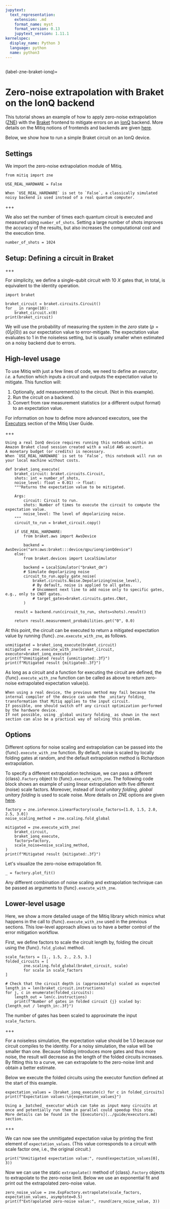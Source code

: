 ```yaml
---
jupytext:
  text_representation:
    extension: .md
    format_name: myst
    format_version: 0.13
    jupytext_version: 1.11.1
kernelspec:
  display_name: Python 3
  language: python
  name: python3
---
```


```{tags} braket, zne, ionq, basic
```

(label-zne-braket-ionq)=
# Zero-noise extrapolation with Braket on the IonQ backend


This tutorial shows an example of how to apply zero-noise extrapolation ([ZNE](../guide/zne.md))
with the [Braket](https://github.com/aws/amazon-braket-sdk-python)
frontend to mitigate errors on an [IonQ](https://ionq.com/) backend.
More details on the Mitiq notions of frontends and backends are given [here](../guide/frontends-backends.md).

Below, we show how to run a simple Braket circuit on an IonQ device.

## Settings

We import the zero-noise extrapolation module of Mitiq.

```{code-cell} ipython3
from mitiq import zne

USE_REAL_HARDWARE = False
```

```{note} 
When `USE_REAL_HARDWARE` is set to `False`, a classically simulated noisy backend is used instead of a real quantum computer.
```
+++

We also set the number of times each quantum circuit is executed and measured using `number_of_shots`.
Setting a large number of shots improves the accuracy of the results, but also increases the computational cost and the execution time.

```{code-cell} ipython3
number_of_shots = 1024
```

## Setup: Defining a circuit in Braket

+++

For simplicity, we define a single-qubit circuit with 10 $X$ gates that, in total, is equivalent to the identity operation.

```{code-cell} ipython3
import braket

braket_circuit = braket.circuits.Circuit()
for _ in range(10):
    braket_circuit.x(0)
print(braket_circuit)
```

We will use the probability of measuring the system in the _zero_ state ($p = \langle 0 | \rho |0\rangle$) as our expectation value to error-mitigate.
The expectation value evaluates to $1$ in the noiseless setting, but is usually smaller when estimated on a noisy backend due to errors.

## High-level usage


To use Mitiq with just a few lines of code, we need to define an _executor_, _i.e._ a function which inputs a circuit and outputs the expectation value to mitigate.
This function will:

1. Optionally, add measurement(s) to the circuit. (Not in this example).
2. Run the circuit on a backend.
3. Convert from raw measurement statistics (or a different output format) to an expectation value.

For information on how to define more advanced executors, see the [Executors](../guide/executors.md) section of the Mitiq User Guide.

+++

```{warning} 
Using a real IonQ device requires running this notebook within an Amazon Braket cloud session created with a valid AWS account.
A monetary budget (or credits) is necessary.
When `USE_REAL_HARDWARE` is set to `False`, this notebook will run on your local machine without costs.
```

```{code-cell} ipython3
def braket_ionq_execute(
    braket_circuit: braket.circuits.Circuit,
    shots: int = number_of_shots,
    noise_level: float = 0.01) -> float:
    """Returns the expectation value to be mitigated.

    Args:
        circuit: Circuit to run.
        shots: Number of times to execute the circuit to compute the expectation value.
        noise_level: The level of depolarizing noise.
    """
    circuit_to_run = braket_circuit.copy()
    
    if USE_REAL_HARDWARE:
        from braket.aws import AwsDevice
        
        backend = AwsDevice("arn:aws:braket:::device/qpu/ionq/ionQdevice")
    else:
        from braket.devices import LocalSimulator
        
        backend = LocalSimulator("braket_dm")
        # Simulate depolarizing noise
        circuit_to_run.apply_gate_noise(
            braket.circuits.Noise.Depolarizing(noise_level),
            # By default, noise is applied to all gates.
            # Uncomment next line to add noise only to specific gates, e.g., only to CNOT gates. 
            # target_gates=braket.circuits.gates.CNot,
        )

    result = backend.run(circuit_to_run, shots=shots).result()
    
    return result.measurement_probabilities.get("0", 0.0)
```

At this point, the circuit can be executed to return a mitigated expectation value by running {func}`.zne.execute_with_zne`, as follows.

```{code-cell} ipython3
unmitigated = braket_ionq_execute(braket_circuit)
mitigated = zne.execute_with_zne(braket_circuit, executor=braket_ionq_execute)
print(f"Unmitigated result {unmitigated:.3f}")
print(f"Mitigated result {mitigated:.3f}")
```

As long as a circuit and a function for executing the circuit are defined, the {func}`.execute_with_zne` function can
be called as above to return zero-noise extrapolated expectation value(s).

```{warning} 
When using a real device, the previous method may fail because the internal compiler of the device can undo the _unitary folding_ transformation that Mitiq applies to the input circuit.
If possible, one should switch off any circuit optimization performed by the hardware device.
If not possible, using _global unitary folding_ as shown in the next section can also be a practical way of solving this problem.  
```


## Options


Different options for noise scaling and extrapolation can be passed into the {func}`.execute_with_zne` function.
By default, noise is scaled by locally folding gates at random, and the default extrapolation method is Richardson extrapolation.

To specify a different extrapolation technique, we can pass a different {class}`.Factory` object to {func}`.execute_with_zne`. 
The following code block shows an example of using linear extrapolation with five different (noise) scale factors.
Moreover, instead of _local unitary folding_, _global unitary folding_ is used to scale noise.
More details on ZNE options are given [here](../guide/zne-3-options.md).

```{code-cell} ipython3
factory = zne.inference.LinearFactory(scale_factors=[1.0, 1.5, 2.0, 2.5, 3.0])
noise_scaling_method = zne.scaling.fold_global

mitigated = zne.execute_with_zne(
    braket_circuit,
    braket_ionq_execute,
    factory=factory,
    scale_noise=noise_scaling_method, 
)
print(f"Mitigated result {mitigated:.3f}")
```

Let's visualize the zero-noise extrapolation fit.

```{code-cell} ipython3
_ = factory.plot_fit()
```

Any different combination of noise scaling and extrapolation technique can be passed as arguments to {func}`.execute_with_zne`.


## Lower-level usage

Here, we show a more detailed usage of the Mitiq library which mimics what happens in the call to
{func}`.execute_with_zne` used in the previous sections. This low-level approach allows us to have
a better control of the error mitigation workflow.

First, we define factors to scale the circuit length by, folding the circuit using the {func}`.fold_global` method.

```{code-cell} ipython3
scale_factors = [1., 1.5, 2., 2.5, 3.]
folded_circuits = [
        zne.scaling.fold_global(braket_circuit, scale)
        for scale in scale_factors
]

# Check that the circuit depth is (approximately) scaled as expected
length_in = len(braket_circuit.instructions)
for j, c in enumerate(folded_circuits):
    length_out = len(c.instructions)
    print(f"Number of gates in folded circuit {j} scaled by: {length_out / length_in:.3f}")
```

The number of gates has been scaled to approximate the input `scale_factors`.

+++

For a noiseless simulation, the expectation value should be 1.0 because our circuit compiles to the identity.
For a noisy simulation, the value will be smaller than one. Because folding introduces more gates and thus more noise,
the result will decrease as the length of the folded circuits increases. By fitting this to
a curve, we can extrapolate to the zero-noise limit and obtain a better estimate.

Below we execute the folded circuits using the executor function defined at the start of this example.

```{code-cell} ipython3
expectation_values = [braket_ionq_execute(c) for c in folded_circuits]
print(f"Expectation values:\n{expectation_values}")
```

```{note}
Using a _batched_ executor which can take as input many circuits at once and potentially run them in parallel could speedup this step.
More details can be found in the [Executors](../guide/executors.md) section.
```
+++

We can now see the unmitigated expectation value by printing the first element of `expectation_values`.
(This value corresponds to a circuit with scale factor one, i.e., the original circuit.)

```{code-cell} ipython3
print("Unmitigated expectation value:", round(expectation_values[0], 3))
```

Now we can use the static `extrapolate()` method of {class}`.Factory` objects to extrapolate to the zero-noise limit.
Below we use an exponential fit and print out the extrapolated zero-noise value.

```{code-cell} ipython3
zero_noise_value = zne.ExpFactory.extrapolate(scale_factors, expectation_values, asymptote=0.5)
print(f"Extrapolated zero-noise value:", round(zero_noise_value, 3))
```
